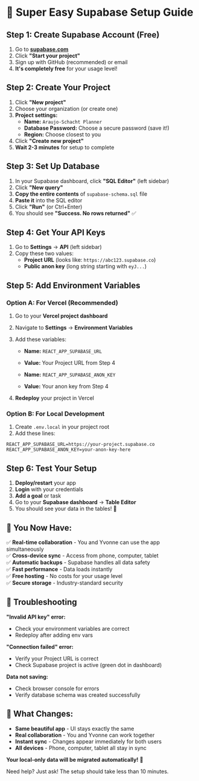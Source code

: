 # 🚀 Super Easy Supabase Setup Guide

## Step 1: Create Supabase Account (Free)

1. Go to **[supabase.com](https://supabase.com)**
2. Click **"Start your project"**
3. Sign up with GitHub (recommended) or email
4. **It's completely free** for your usage level!

## Step 2: Create Your Project

1. Click **"New project"**
2. Choose your organization (or create one)
3. **Project settings:**
   - **Name:** `Araujo-Schacht Planner`
   - **Database Password:** Choose a secure password (save it!)
   - **Region:** Choose closest to you
4. Click **"Create new project"**
5. **Wait 2-3 minutes** for setup to complete

## Step 3: Set Up Database

1. In your Supabase dashboard, click **"SQL Editor"** (left sidebar)
2. Click **"New query"**
3. **Copy the entire contents** of `supabase-schema.sql` file 
4. **Paste it** into the SQL editor
5. Click **"Run"** (or Ctrl+Enter)
6. You should see **"Success. No rows returned"** ✅

## Step 4: Get Your API Keys

1. Go to **Settings** → **API** (left sidebar)
2. Copy these two values:
   - **Project URL** (looks like: `https://abc123.supabase.co`)
   - **Public anon key** (long string starting with `eyJ...`)

## Step 5: Add Environment Variables

### Option A: For Vercel (Recommended)
1. Go to your **Vercel project dashboard**
2. Navigate to **Settings** → **Environment Variables**
3. Add these variables:
   - **Name:** `REACT_APP_SUPABASE_URL`
   - **Value:** Your Project URL from Step 4
   
   - **Name:** `REACT_APP_SUPABASE_ANON_KEY` 
   - **Value:** Your anon key from Step 4

4. **Redeploy** your project in Vercel

### Option B: For Local Development
1. Create `.env.local` in your project root
2. Add these lines:
```
REACT_APP_SUPABASE_URL=https://your-project.supabase.co
REACT_APP_SUPABASE_ANON_KEY=your-anon-key-here
```

## Step 6: Test Your Setup

1. **Deploy/restart** your app
2. **Login** with your credentials
3. **Add a goal** or task
4. Go to your **Supabase dashboard** → **Table Editor**
5. You should see your data in the tables! 🎉

## 🎉 You Now Have:

✅ **Real-time collaboration** - You and Yvonne can use the app simultaneously  
✅ **Cross-device sync** - Access from phone, computer, tablet  
✅ **Automatic backups** - Supabase handles all data safety  
✅ **Fast performance** - Data loads instantly  
✅ **Free hosting** - No costs for your usage level  
✅ **Secure storage** - Industry-standard security  

## 🔧 Troubleshooting

**"Invalid API key" error:**
- Check your environment variables are correct
- Redeploy after adding env vars

**"Connection failed" error:**
- Verify your Project URL is correct
- Check Supabase project is active (green dot in dashboard)

**Data not saving:**
- Check browser console for errors
- Verify database schema was created successfully

## 📱 What Changes:

- **Same beautiful app** - UI stays exactly the same
- **Real collaboration** - You and Yvonne can work together
- **Instant sync** - Changes appear immediately for both users
- **All devices** - Phone, computer, tablet all stay in sync

**Your local-only data will be migrated automatically!** 🚀

Need help? Just ask! The setup should take less than 10 minutes.